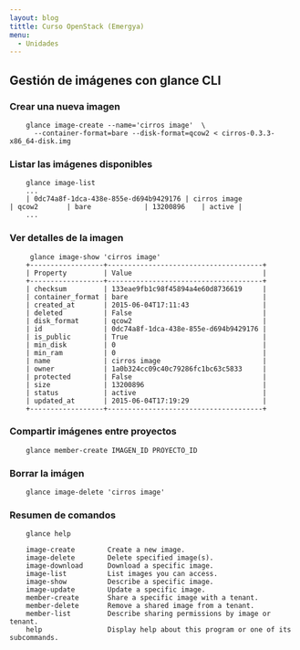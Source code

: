 ```yaml
---
layout: blog
tittle: Curso OpenStack (Emergya)
menu:
  - Unidades
---
```


## Gestión de imágenes con glance CLI

### Crear una nueva imagen

		glance image-create --name='cirros image'  \
		  --container-format=bare --disk-format=qcow2 < cirros-0.3.3-x86_64-disk.img

### Listar las imágenes disponibles

		glance image-list
		...
		| 0dc74a8f-1dca-438e-855e-d694b9429176 | cirros image                                           | qcow2       | bare             | 13200896    | active |
		...

### Ver detalles de la imagen

		 glance image-show 'cirros image'
		+------------------+--------------------------------------+
		| Property         | Value                                |
		+------------------+--------------------------------------+
		| checksum         | 133eae9fb1c98f45894a4e60d8736619     |
		| container_format | bare                                 |
		| created_at       | 2015-06-04T17:11:43                  |
		| deleted          | False                                |
		| disk_format      | qcow2                                |
		| id               | 0dc74a8f-1dca-438e-855e-d694b9429176 |
		| is_public        | True                                 |
		| min_disk         | 0                                    |
		| min_ram          | 0                                    |
		| name             | cirros image                         |
		| owner            | 1a0b324cc09c40c79286fc1bc63c5833     |
		| protected        | False                                |
		| size             | 13200896                             |
		| status           | active                               |
		| updated_at       | 2015-06-04T17:19:29                  |
		+------------------+--------------------------------------+

### Compartir imágenes entre proyectos

		glance member-create IMAGEN_ID PROYECTO_ID

### Borrar la imágen

		glance image-delete 'cirros image'

### Resumen de comandos

		glance help

		image-create        Create a new image.
		image-delete        Delete specified image(s).
		image-download      Download a specific image.
		image-list          List images you can access.
		image-show          Describe a specific image.
		image-update        Update a specific image.
		member-create       Share a specific image with a tenant.
		member-delete       Remove a shared image from a tenant.
		member-list         Describe sharing permissions by image or tenant.
		help                Display help about this program or one of its subcommands.


